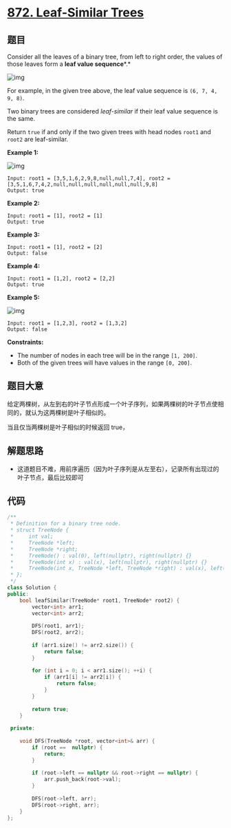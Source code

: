 # [872. Leaf-Similar Trees](https://leetcode.com/problems/leaf-similar-trees/)

## 题目

Consider all the leaves of a binary tree, from left to right order, the values of those leaves form a **leaf value sequence***.*

![img](https://s3-lc-upload.s3.amazonaws.com/uploads/2018/07/16/tree.png)

For example, in the given tree above, the leaf value sequence is `(6, 7, 4, 9, 8)`.

Two binary trees are considered *leaf-similar* if their leaf value sequence is the same.

Return `true` if and only if the two given trees with head nodes `root1` and `root2` are leaf-similar.

 

**Example 1:**

![img](https://assets.leetcode.com/uploads/2020/09/03/leaf-similar-1.jpg)

```
Input: root1 = [3,5,1,6,2,9,8,null,null,7,4], root2 = [3,5,1,6,7,4,2,null,null,null,null,null,null,9,8]
Output: true
```

**Example 2:**

```
Input: root1 = [1], root2 = [1]
Output: true
```

**Example 3:**

```
Input: root1 = [1], root2 = [2]
Output: false
```

**Example 4:**

```
Input: root1 = [1,2], root2 = [2,2]
Output: true
```

**Example 5:**

![img](https://assets.leetcode.com/uploads/2020/09/03/leaf-similar-2.jpg)

```
Input: root1 = [1,2,3], root2 = [1,3,2]
Output: false
```

 

**Constraints:**

- The number of nodes in each tree will be in the range `[1, 200]`.
- Both of the given trees will have values in the range `[0, 200]`.

## 题目大意

给定两棵树，从左到右的叶子节点形成一个叶子序列，如果两棵树的叶子节点使相同的，就认为这两棵树是叶子相似的。

当且仅当两棵树是叶子相似的时候返回 true，

## 解题思路

* 这道题目不难，用前序遍历（因为叶子序列是从左至右），记录所有出现过的叶子节点，最后比较即可

## 代码

````c++
/**
 * Definition for a binary tree node.
 * struct TreeNode {
 *     int val;
 *     TreeNode *left;
 *     TreeNode *right;
 *     TreeNode() : val(0), left(nullptr), right(nullptr) {}
 *     TreeNode(int x) : val(x), left(nullptr), right(nullptr) {}
 *     TreeNode(int x, TreeNode *left, TreeNode *right) : val(x), left(left), right(right) {}
 * };
 */
class Solution {
public:
    bool leafSimilar(TreeNode* root1, TreeNode* root2) {
        vector<int> arr1;
        vector<int> arr2;
        
        DFS(root1, arr1);
        DFS(root2, arr2);
        
        if (arr1.size() != arr2.size()) {
            return false;
        }
        
        for (int i = 0; i < arr1.size(); ++i) {
            if (arr1[i] != arr2[i]) {
                return false;
            }
        }
        
        return true;
    }
    
 private:
   
    void DFS(TreeNode *root, vector<int>& arr) {
        if (root ==  nullptr) {
            return;
        }
        
        if (root->left == nullptr && root->right == nullptr) {
            arr.push_back(root->val);
        }
        
        DFS(root->left, arr);
        DFS(root->right, arr);
    }
};
````

